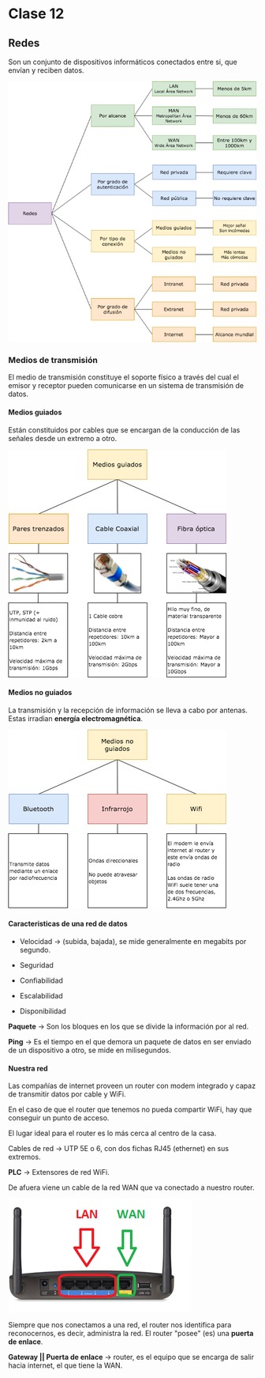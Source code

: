 # Clase 12

## Redes

Son un conjunto de dispositivos informáticos conectados entre si, que envían y reciben datos.

![categoría de redes](redes_categoria.png)

### Medios de transmisión

El medio de transmisión constituye el soporte físico a través del cual el emisor y receptor pueden comunicarse en un sistema de transmisión de datos.

#### Medios guiados

Están constituidos por cables que se encargan de la conducción de las señales desde un extremo a otro.

![medios guiados](medios_guiados.png)

#### Medios no guiados

La transmisión y la recepción de información se lleva a cabo por antenas. Estas irradian **energía electromagnética**.

![medios no guiados](medios_no_guiados.png)

#### Caracteristicas de una **red de datos**

- Velocidad -> (subida, bajada), se mide generalmente en megabits por segundo.

- Seguridad

- Confiabilidad

- Escalabilidad

- Disponibilidad

**Paquete** -> Son los bloques en los que se divide la información por al red.

**Ping** -> Es el tiempo en el que demora un paquete de datos en ser enviado de un dispositivo a otro, se mide en milisegundos.

#### Nuestra red

Las compañías de internet proveen un router con modem integrado y capaz de transmitir datos por cable y WiFi. 

En el caso de que el router que tenemos no pueda compartir WiFi, hay que conseguir un punto de acceso.

El lugar ideal para el router es lo más cerca al centro de la casa.

Cables de red -> UTP 5E o 6, con dos fichas RJ45 (ethernet) en sus extremos.

**PLC** -> Extensores de red WiFi.

De afuera viene un cable de la red WAN que va conectado a nuestro router.

![router](router.jpeg)

Siempre que nos conectamos a una red, el router nos identifica para reconocernos, es decir, administra la red.
El router "posee" (es) una **puerta de enlace**.

**Gateway || Puerta de enlace** -> router, es el equipo que se encarga de salir hacia internet, el que tiene la WAN.